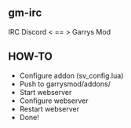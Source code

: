 ## gm-irc
IRC Discord < == > Garrys Mod

## HOW-TO
- Configure addon (sv_config.lua)
- Push to garrysmod/addons/
- Start webserver
- Configure webserver
- Restart webserver
- Done!